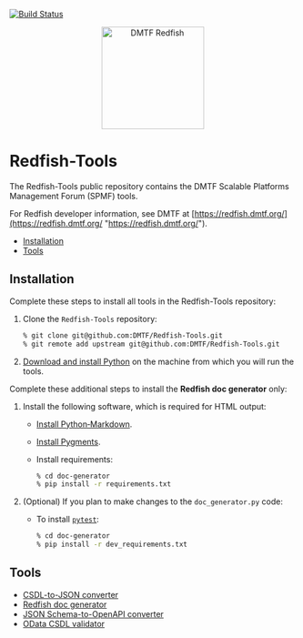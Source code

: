 [![Build Status](https://travis-ci.com/DMTF/Redfish-Tools.svg?branch=master)](https://travis-ci.com/github/DMTF/Redfish-Tools)
<p align="center">
  <img src="http://redfish.dmtf.org/sites/all/themes/dmtf2015/images/dmtf-redfish-logo.png" alt="DMTF Redfish" width=180>

# Redfish-Tools

The Redfish-Tools public repository contains the DMTF Scalable Platforms Management Forum (SPMF) tools.

For Redfish developer information, see DMTF at [https://redfish.dmtf.org/](https://redfish.dmtf.org/ "https://redfish.dmtf.org/").

* [Installation](#installation)
* [Tools](#tools)

## Installation

Complete these steps to install all tools in the Redfish-Tools repository:

1. Clone the `Redfish-Tools` repository:

    ```bash
    % git clone git@github.com:DMTF/Redfish-Tools.git
    % git remote add upstream git@github.com:DMTF/Redfish-Tools.git
    ```
1. [Download and install Python](https://www.python.org/downloads/ "https://www.python.org/downloads/") on the machine from which you will run the tools.

Complete these additional steps to install the **Redfish doc generator** only:

1. Install the following software, which is required for HTML output:

    * [Install Python‑Markdown](https://python-markdown.github.io/install/ "https://python-markdown.github.io/install/").
    * [Install Pygments](http://pygments.org/ "http://pygments.org/").
    * Install requirements:

      ```bash
      % cd doc-generator
      % pip install -r requirements.txt
      ```
1. (Optional) If you plan to make changes to the `doc_generator.py` code:

    * To install [`pytest`](https://docs.pytest.org/en/latest/getting-started.html "https://docs.pytest.org/en/latest/getting-started.html"):

       ```bash
       % cd doc-generator
       % pip install -r dev_requirements.txt
       ```

## Tools

* [CSDL-to-JSON converter](csdl-to-json-convertor/README.md "csdl-to-json-convertor/README.md")
* [Redfish doc generator](doc-generator/README.md "doc-generator/README.md")
* [JSON Schema-to-OpenAPI converter](json-to-openapi-converter/README.md "json-to-openapi-converter/README.md")
* [OData CSDL validator](odata-csdl-validator/README.md "odata-csdl-validator/README.md")
